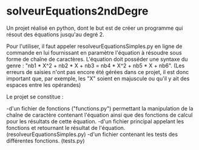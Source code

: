 # solveurEquations2ndDegre
Un projet réalisé en python, dont le but est de créer un programme qui résout des équations jusqu'au degré 2.

Pour l'utiliser, il faut appeler resolveurEquationsSimples.py en ligne de commande en lui fournissant en paramètre l'équation à résoudre sous forme de chaîne de caractères.
L'équation doit posséder une syntaxe du genre : "nb1 * X^2 + nb2 * X + nb3 = nb4 * X^2 + nb5 * X + nb6". (Les erreurs de saisies n'ont pas encore été gérées dans ce projet, il est donc important que, par exemple, les "X" soient en majuscule ou qu'il y ait des espaces entre les opérandes)


Le projet se constitue :

-d'un fichier de fonctions ("functions.py") permettant la manipulation de la chaîne de caractère contenant l'équation ainsi que des fonctions de calcul pour les résultats de cette équation.
-d'un fichier principal appelant les fonctions et retournant le résultat de l'équation. (resolveurEquationsSimples.py)
-d'un fichier contenant les tests des différentes fonctions. (tests.py)
